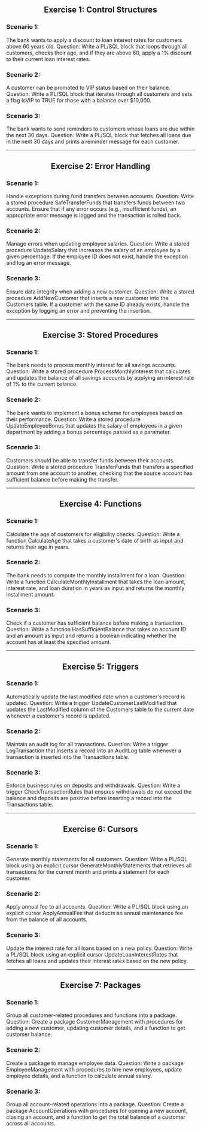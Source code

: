 <h2 align="center">Exercise 1: Control Structures</h2>


### Scenario 1:
The bank wants to apply a discount to loan interest rates for customers above 60 years old.
Question: Write a PL/SQL block that loops through all customers, checks their age, and if they are above 60, apply a 1% discount to their current loan interest rates.
### Scenario 2:
A customer can be promoted to VIP status based on their balance.
Question: Write a PL/SQL block that iterates through all customers and sets a flag IsVIP to TRUE for those with a balance over $10,000.
### Scenario 3:
The bank wants to send reminders to customers whose loans are due within the next 30 days.
Question: Write a PL/SQL block that fetches all loans due in the next 30 days and prints a reminder message for each customer.

---

<h2 align="center">Exercise 2: Error Handling</h2>


### Scenario 1:
Handle exceptions during fund transfers between accounts.
Question: Write a stored procedure SafeTransferFunds that transfers funds between two accounts. Ensure that if any error occurs (e.g., insufficient funds), an appropriate error message is logged and the transaction is rolled back.
### Scenario 2:
Manage errors when updating employee salaries.
Question: Write a stored procedure UpdateSalary that increases the salary of an employee by a given percentage. If the employee ID does not exist, handle the exception and log an error message.
### Scenario 3:
Ensure data integrity when adding a new customer.
Question: Write a stored procedure AddNewCustomer that inserts a new customer into the Customers table. If a customer with the same ID already exists, handle the exception by logging an error and preventing the insertion.

---

<h2 align="center">Exercise 3: Stored Procedures</h2>



### Scenario 1:
The bank needs to process monthly interest for all savings accounts.
Question: Write a stored procedure ProcessMonthlyInterest that calculates and updates the balance of all savings accounts by applying an interest rate of 1% to the current balance.

### Scenario 2:
The bank wants to implement a bonus scheme for employees based on their performance.
Question: Write a stored procedure UpdateEmployeeBonus that updates the salary of employees in a given department by adding a bonus percentage passed as a parameter.

### Scenario 3:
Customers should be able to transfer funds between their accounts.
Question: Write a stored procedure TransferFunds that transfers a specified amount from one account to another, checking that the source account has sufficient balance before making the transfer.


---

<h2 align="center">Exercise 4: Functions</h2>



### Scenario 1:
Calculate the age of customers for eligibility checks.
Question: Write a function CalculateAge that takes a customer's date of birth as input and returns their age in years.

### Scenario 2:
The bank needs to compute the monthly installment for a loan.
Question: Write a function CalculateMonthlyInstallment that takes the loan amount, interest rate, and loan duration in years as input and returns the monthly installment amount.

### Scenario 3:
Check if a customer has sufficient balance before making a transaction.
Question: Write a function HasSufficientBalance that takes an account ID and an amount as input and returns a boolean indicating whether the account has at least the specified amount.


---

<h2 align="center">Exercise 5: Triggers</h2>



### Scenario 1:
Automatically update the last modified date when a customer's record is updated.
Question: Write a trigger UpdateCustomerLastModified that updates the LastModified column of the Customers table to the current date whenever a customer's record is updated.
### Scenario 2:
Maintain an audit log for all transactions.
Question: Write a trigger LogTransaction that inserts a record into an AuditLog table whenever a transaction is inserted into the Transactions table.

### Scenario 3:
Enforce business rules on deposits and withdrawals.
Question: Write a trigger CheckTransactionRules that ensures withdrawals do not exceed the balance and deposits are positive before inserting a record into the Transactions table.




---

<h2 align="center">Exercise 6: Cursors</h2>


### Scenario 1:
Generate monthly statements for all customers.
Question: Write a PL/SQL block using an explicit cursor GenerateMonthlyStatements that retrieves all transactions for the current month and prints a statement for each customer.
### Scenario 2:
Apply annual fee to all accounts.
Question: Write a PL/SQL block using an explicit cursor ApplyAnnualFee that deducts an annual maintenance fee from the balance of all accounts.
### Scenario 3:
Update the interest rate for all loans based on a new policy.
Question: Write a PL/SQL block using an explicit cursor UpdateLoanInterestRates that fetches all loans and updates their interest rates based on the new policy.

---

<h2 align="center">Exercise 7: Packages</h2>




### Scenario 1:
Group all customer-related procedures and functions into a package.
Question: Create a package CustomerManagement with procedures for adding a new customer, updating customer details, and a function to get customer balance.
### Scenario 2:
Create a package to manage employee data.
Question: Write a package EmployeeManagement with procedures to hire new employees, update employee details, and a function to calculate annual salary.
### Scenario 3:
Group all account-related operations into a package.
Question: Create a package AccountOperations with procedures for opening a new account, closing an account, and a function to get the total balance of a customer across all accounts.
